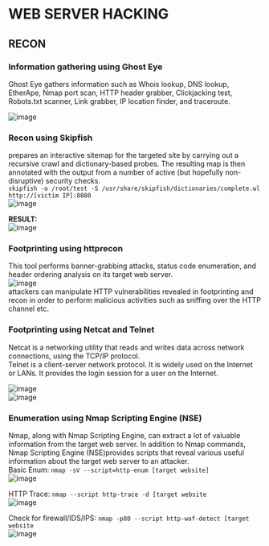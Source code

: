 # WEB SERVER HACKING
## RECON
### Information gathering using Ghost Eye
Ghost Eye gathers information such as Whois lookup, DNS lookup, EtherApe, Nmap port scan, HTTP header grabber, Clickjacking test, Robots.txt scanner, Link grabber, IP location finder, and traceroute.<br>

![image](https://user-images.githubusercontent.com/56624593/155004182-bca5e62b-f242-42dc-873b-dc21dea5dc9a.png)

### Recon using Skipfish
prepares an interactive sitemap for the targeted site by carrying out a recursive crawl and dictionary-based probes. The resulting map is then annotated with the output from a number of active (but hopefully non-disruptive) security checks. <br>
```skipfish -o /root/test -S /usr/share/skipfish/dictionaries/complete.wl http://[victim IP]:8080```<br>
![image](https://user-images.githubusercontent.com/56624593/155004864-2749ee36-51b5-4e0c-bfff-865664a5765a.png)<br>

<b>RESULT:</b><br>
![image](https://user-images.githubusercontent.com/56624593/155004995-91d3e952-02b6-45f3-86ca-50a86351f67c.png)

### Footprinting using httprecon
This tool performs banner-grabbing attacks, status code enumeration, and header ordering analysis on its target web server. <br>
![image](https://user-images.githubusercontent.com/56624593/155005344-3f3eb326-b8b4-4bf2-8059-e2e6b08bc753.png)<br>
attackers can manipulate HTTP vulnerabilities revealed in footprinting and recon in order to perform malicious activities such as sniffing over the HTTP channel etc.

### Footprinting using Netcat and Telnet
Netcat is a networking utility that reads and writes data across network connections, using the TCP/IP protocol.<br>
Telnet is a client-server network protocol. It is widely used on the Internet or LANs. It provides the login session for a user on the Internet.<br>

![image](https://user-images.githubusercontent.com/56624593/155006030-bbc95bd5-77ba-43e3-a612-d9916092e9b3.png)<br>
![image](https://user-images.githubusercontent.com/56624593/155006228-8dd5527d-03c7-46de-8660-f5b95827f4f0.png)<br>

### Enumeration using Nmap Scripting Engine (NSE)
Nmap, along with Nmap Scripting Engine, can extract a lot of valuable information from the target web server. In addition to Nmap commands, Nmap Scripting Engine (NSE)provides scripts that reveal various useful information about the target web server to an attacker.<br>
Basic Enum: ```nmap -sV --script=http-enum [target website]```<br>
![image](https://user-images.githubusercontent.com/56624593/155006558-78b7b33b-83dc-462d-b642-fed1cc2125c6.png)<br>

HTTP Trace: ```nmap --script http-trace -d [target website```<br>
![image](https://user-images.githubusercontent.com/56624593/155007019-00e0c9ca-3159-44b5-a601-e5e1ac746dac.png)<br>

Check for firewall/IDS/IPS: ```nmap -p80 --script http-waf-detect [target website```<br>
![image](https://user-images.githubusercontent.com/56624593/155007337-835fd848-7b11-45bd-97c8-134b2eea534f.png)<br>





